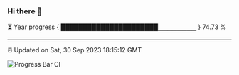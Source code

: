 ### Hi there 👋

⏳ Year progress { ██████████████████████▁▁▁▁▁▁▁▁ } 74.73 %

---

⏰ Updated on Sat, 30 Sep 2023 18:15:12 GMT

![Progress Bar CI](https://github.com/liununu/liununu/workflows/Progress%20Bar%20CI/badge.svg)
